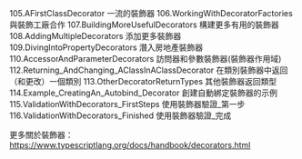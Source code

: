 105.AFirstClassDecorator                          一流的裝飾器
106.WorkingWithDecoratorFactories                 與裝飾工廠合作
107.BuildingMoreUsefulDecorators                  構建更多有用的裝飾器
108.AddingMultipleDecorators                      添加更多裝飾器
109.DivingIntoPropertyDecorators                  潛入房地產裝飾器
110.AccessorAndParameterDecorators                訪問器和參數裝飾器(裝飾器作用域)
112.Returning_AndChanging_AClassInAClassDecorator 在類別裝飾器中返回（和更改）一個類別
113.OtherDecoratorReturnTypes                     其他裝飾器返回類型
114.Example_CreatingAn_Autobind_Decorator         創建自動綁定裝飾器的示例
115.ValidationWithDecorators_FirstSteps           使用裝飾器驗證_第一步
116.ValidationWithDecorators_Finished             使用裝飾器驗證_完成

更多關於裝飾器：https://www.typescriptlang.org/docs/handbook/decorators.html